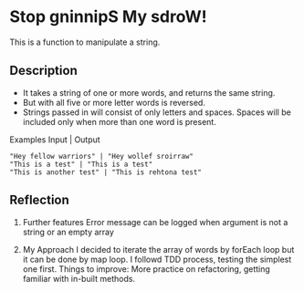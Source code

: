 # Stop gninnipS My sdroW!

This is a function to manipulate a string.

## Description

- It takes a string of one or more words, and returns the same string.
- But with all five or more letter words is reversed.
- Strings passed in will consist of only letters and spaces. Spaces will be included only when more than one word is present.

Examples Input | Output

```
"Hey fellow warriors" | "Hey wollef sroirraw"
"This is a test" | "This is a test"
"This is another test" | "This is rehtona test"
```

## Reflection

1. Further features
   Error message can be logged when argument is not a string or an empty array

2. My Approach
   I decided to iterate the array of words by forEach loop but it can be done by map loop.
   I followd TDD process, testing the simplest one first.
   Things to improve: More practice on refactoring, getting familiar with in-built methods.
